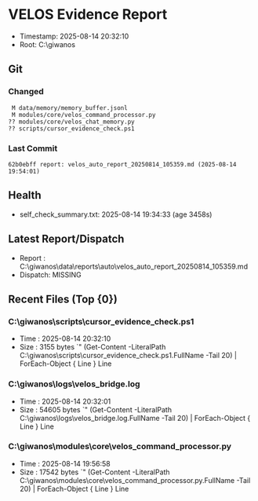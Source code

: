 # VELOS Evidence Report
- Timestamp: 2025-08-14 20:32:10
- Root: C:\giwanos

## Git
### Changed
```
 M data/memory/memory_buffer.jsonl
 M modules/core/velos_command_processor.py
?? modules/core/velos_chat_memory.py
?? scripts/cursor_evidence_check.ps1
```
### Last Commit
```
62b0ebff report: velos_auto_report_20250814_105359.md (2025-08-14 19:54:01)
```

## Health
- self_check_summary.txt: 2025-08-14 19:34:33  (age 3458s)

## Latest Report/Dispatch
- Report  : C:\giwanos\data\reports\auto\velos_auto_report_20250814_105359.md
- Dispatch: MISSING

## Recent Files (Top {0})
### C:\giwanos\scripts\cursor_evidence_check.ps1
- Time : 2025-08-14 20:32:10
- Size : 3155 bytes
`"
    (Get-Content -LiteralPath C:\giwanos\scripts\cursor_evidence_check.ps1.FullName -Tail 20) | ForEach-Object { Line  }
    Line 

### C:\giwanos\logs\velos_bridge.log
- Time : 2025-08-14 20:32:01
- Size : 54605 bytes
`"
    (Get-Content -LiteralPath C:\giwanos\logs\velos_bridge.log.FullName -Tail 20) | ForEach-Object { Line  }
    Line 

### C:\giwanos\modules\core\velos_command_processor.py
- Time : 2025-08-14 19:56:58
- Size : 17542 bytes
`"
    (Get-Content -LiteralPath C:\giwanos\modules\core\velos_command_processor.py.FullName -Tail 20) | ForEach-Object { Line  }
    Line 
